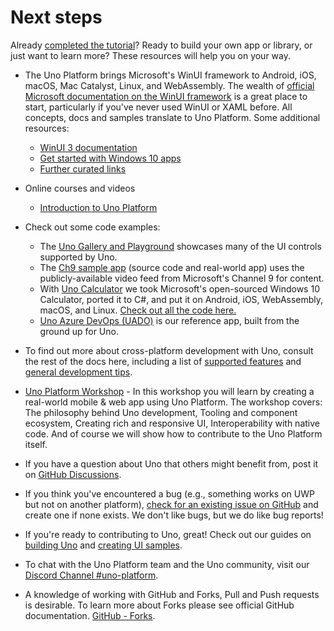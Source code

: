 # Next steps

Already [completed the tutorial](getting-started-tutorial-1.md)? Ready to build your own app or library, or just want to learn more? These resources will help you on your way.

* The Uno Platform brings Microsoft's WinUI framework to Android, iOS, macOS, Mac Catalyst, Linux, and WebAssembly. The wealth of [official Microsoft documentation on the WinUI framework](https://docs.microsoft.com/en-us/windows/apps/winui/winui3/) is a great place to start, particularly if you've never used WinUI or XAML before. All concepts, docs and samples translate to Uno Platform. Some additional resources:
   - [WinUI 3 documentation](https://docs.microsoft.com/en-us/windows/apps/winui/winui3/)
   - [Get started with Windows 10 apps](https://docs.microsoft.com/en-us/windows/uwp/get-started/)
   - [Further curated links](winui-doc-links-development.md)

* Online courses and videos
   - [Introduction to Uno Platform](https://www.udemy.com/course/introduction-to-uno-platform/?referralCode=C9FE308096EADFB5B661)

* Check out some code examples:

    * The [Uno Gallery and Playground](https://github.com/unoplatform/uno.Playground) showcases many of the UI controls supported by Uno.
    * The [Ch9 sample app](https://github.com/unoplatform/Uno.Ch9) (source code and real-world app) uses the publicly-available video feed from Microsoft's Channel 9 for content. 
    * With [Uno Calculator](https://calculator.platform.uno/) we took Microsoft's open-sourced Windows 10 Calculator, ported it to C#, and put it on Android, iOS, WebAssembly, macOS, and Linux. [Check out all the code here.](https://github.com/unoplatform/calculator)
    * [Uno Azure DevOps (UADO)](https://github.com/unoplatform/uado) is our reference app, built from the ground up for Uno.

* To find out more about cross-platform development with Uno, consult the rest of the docs here, including a list of [supported features](supported-features.md) and [general development tips](using-uno-ui.md).

* [Uno Platform Workshop](https://github.com/unoplatform/workshops) - In this workshop you will learn by creating a real-world mobile & web app using Uno Platform. The workshop covers: The philosophy behind Uno development, Tooling and component ecosystem, Creating rich and responsive UI, Interoperability with native code. And of course we will show how to contribute to the Uno Platform itself.

* If you have a question about Uno that others might benefit from, post it on [GitHub Discussions](https://github.com/unoplatform/uno/discussions).

* If you think you've encountered a bug (e.g., something works on UWP but not on another platform), [check for an existing issue on GitHub](https://github.com/unoplatform/uno/issues) and create one if none exists. We don't like bugs, but we do like bug reports!

* If you're ready to contributing to Uno, great! Check out our guides on [building Uno](uno-development/debugging-uno-ui.md) and [creating UI samples](uno-development/working-with-the-samples-apps.md).

* To chat with the Uno Platform team and the Uno community, visit our [Discord Channel #uno-platform](https://discord.gg/eBHZSKG).

* A knowledge of working with GitHub and Forks, Pull and Push requests is desirable. To learn more about Forks please see official GitHub documentation. [GitHub - Forks](https://help.github.com/en/github/collaborating-with-issues-and-pull-requests/working-with-forks).
